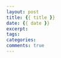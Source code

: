 ```yaml
---
layout: post
title: {{ title }}
date: {{ date }}
excerpt: 
tags: 
categories: 
comments: true
---
```

